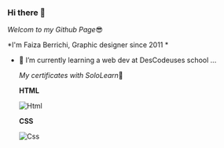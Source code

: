 ### Hi there 👋



*Welcom to my Github Page*:sunglasses:


*I'm Faiza Berrichi, Graphic designer since 2011  *


- 🌱 I’m currently learning a web dev at DesCodeuses school ...

  
   *My certificates with SoloLearn*:pushpin:
   
   
    **HTML**
   
   ![Html ](https://www.sololearn.com/Certificate/1014-18788942/jpg)
   
   
   
   
     **CSS**
     
     
   ![Css](https://www.sololearn.com/Certificate/1023-18788942/jpg)

    
